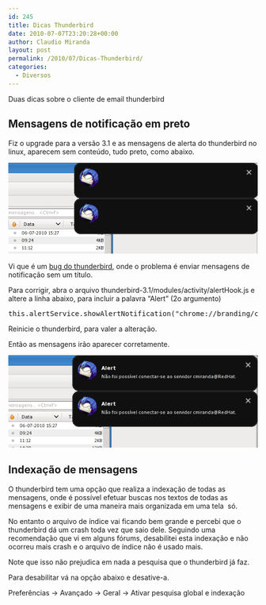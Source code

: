 ```yaml
---
id: 245
title: Dicas Thunderbird
date: 2010-07-07T23:20:28+00:00
author: Claudio Miranda
layout: post
permalink: /2010/07/Dicas-Thunderbird/
categories:
  - Diversos
---
```

Duas dicas sobre o cliente de email thunderbird 

## Mensagens de notificação em preto
  


Fiz o upgrade para a versão 3.1 e as mensagens de alerta do thunderbird no linux, aparecem sem conteúdo, tudo preto, como abaixo. 

![](/resources/claudio/20100707_thunderbird_alert_1.png)
  
  


Vi que é um <a target="_blank" href="https://bugzilla.mozilla.org/show_bug.cgi?id=561427">bug do thunderbird</a>, onde o problema é enviar mensagens de notificação sem um título. 

Para corrigir, abra o arquivo thunderbird-3.1/modules/activity/alertHook.js e altere a linha abaixo, para incluir a palavra &#8220;Alert&#8221; (2o argumento)
  
  


<pre>this.alertService.showAlertNotification("chrome://branding/content/icon48.png", "Alert",aMessage);
</pre>

Reinicie o thunderbird, para valer a alteração.
  
  


Então as mensagens irão aparecer corretamente. 

![](/resources/claudio/20100707_thunderbird_alert.png)
  
  


## Indexação de mensagens
  


O thunderbird tem uma opção que realiza a indexação de todas as mensagens, onde é possível efetuar buscas nos textos de todas as mensagens e exibir de uma maneira mais organizada em uma tela&nbsp; só. 

No entanto o arquivo de índice vai ficando bem grande e percebi que o thunderbird dá um crash toda vez que saio dele. Seguindo uma recomendação que vi em alguns fórums, desabilitei esta indexação e não ocorreu mais crash e o arquivo de índice não é usado mais. 

Note que isso não prejudica em nada a pesquisa que o thunderbird já faz. 

Para desabilitar vá na opção abaixo e desative-a.
  
  


Preferências -> Avançado -> Geral -> Ativar pesquisa global e indexação